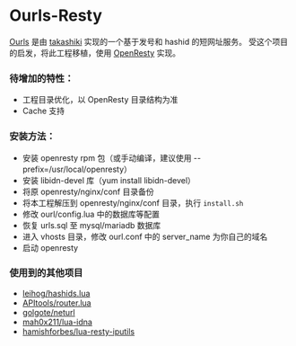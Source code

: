 # Ourls-Resty

[Ourls][1] 是由 [takashiki][2] 实现的一个基于发号和 hashid 的短网址服务。
受这个项目的启发，将此工程移植，使用 [OpenResty][3] 实现。

### 待增加的特性：

 - 工程目录优化，以 OpenResty 目录结构为准
 - Cache 支持

### 安装方法：

 - 安装 openresty rpm 包（或手动编译，建议使用 --prefix=/usr/local/openresty）
 - 安装 libidn-devel 库（yum install libidn-devel）
 - 将原 openresty/nginx/conf 目录备份
 - 将本工程解压到 openresty/nginx/conf 目录，执行 `install.sh`
 - 修改 ourl/config.lua 中的数据库等配置
 - 恢复 urls.sql 至 mysql/mariadb 数据库
 - 进入 vhosts 目录，修改 ourl.conf 中的 server_name 为你自己的域名
 - 启动 openresty

### 使用到的其他项目

 - [leihog/hashids.lua][4]
 - [APItools/router.lua][5]
 - [golgote/neturl][6]
 - [mah0x211/lua-idna][7]
 - [hamishforbes/lua-resty-iputils][8]

  [1]: https://github.com/takashiki/Ourls
  [2]: https://github.com/takashiki
  [3]: http://openresty.org/
  [4]: https://github.com/leihog/hashids.lua
  [5]: https://github.com/APItools/router.lua
  [6]: https://github.com/golgote/neturl
  [7]: https://github.com/mah0x211/lua-idna
  [8]: https://github.com/hamishforbes/lua-resty-iputils